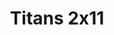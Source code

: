 ---
layout: episodios
title: "Titans 2x11"
url_serie_padre: 'titans-temporada-2'
category: 'series'
capitulo: 'yes'
anio: '2019'
prev: 'capitulo-10'
proximo: 'capitulo-12'
sandbox: allow-same-origin allow-forms
idioma: 'Subtitulado'
calidad: 'Full HD'
reproductores: ["https://hls4.openloadpremium.com/player.php?id=dFVTd3dyMXN5dVJENEh0cUNJN0JuSFBBbkV6TmxpRG42dkY1RGZDdk1WS1N1ZkdYRFFHS0tFZjEyUmlBcW5kOEhuUStHZEdJUTk2OHMzZ3BvSURaalE9PQ&sub=https://sub.cuevana2.io/vtt-sub/sub7/Titans.S02E11.vtt","https://tutumeme.net/embed/player.php?u=bXQ3ajJOaW1wcFRGcEs2VW5XRGExTlRPMytmUnc3bHVwcWhoenVIUjI5SHF5TlNwc0taaG1jN2gwZHZSNTlIRHVhV2tZWitkNUtDVDNOL1ZvYW1rYjJSb25haWE","https://api.cuevana3.io/olpremium/gd.php?file=ek5lbm9xYWNrS0xNejZabVlkSFIyTkxQb3BPWDB0UFkwY3lvbjJIRjBPQ1QwNStUck1mVG9kVExvM0djeHA3VnFybXRscUdvMWRXNHRZbU1lYXVUeDg2cGpKVmp4cXpBejYxcGxKM0ZsY21YdWFxQWU3UzJ4Nm00cklPZ2s5SFZ6WnVwaUorajE5YlFyYUdJb2RLVHlKVExmcGFmcE5MVjNaeUpnNTZ3cnRYUHg0S0ZpTGl4MWRMSGQ1ZWR0TFhWM3M5Mmc0aTgxdFhlc1dtRW5iaXkxcXFvYklLRWlNbmYxOG1ZYjZ6SDFBPT0","https://player.openplay.vip/player.php?id=NDczMg&sub=https://sub.cuevana2.io/vtt-sub/sub7/Titans.S02E11.vtt","https://api.cuevana3.io/stream/index.php?file=ek5lbm9xYWNrS0xYMTZLa2xNbkdvY3ZTb3BtZng4TGp6ZFpobGFMUGtOVEx6SitYWU5YTTdORE1vWmRnbEpham5KTmtZSlRTMGViVTBxZGdsdEhPb3RqWFpHSm5sWm1rbDhLR2gzV3l3THVvd29aaVpjR21wSldSb0tKbm9kSGkxOWVTcHF6U3hyRFh5S1dibUE9PQ","https://player.cuevana2.io/irgotoolp.php?url=eTllbW9hZHpYNURLejlaalg2T3BsYy9PMHNTV29hYWVuY3JYMEpHVm9LRm9uWlRYbTVKL3E1ZHFmNktRMEphbmFRPT0&sub=https://sub.cuevana2.io/vtt-sub/sub7/Titans.S02E11.vtt","https://api.cuevana3.io/rr/gd.php?h=ek5lbm9xYWNrS0xJMVp5b21KREk0dFBLbjVkaHhkRGdrOG1jbnBpUnhhS1Z0bXlCbWJIUnZiV1loM21icHNTbTFaYUhjMnpNMDlheDAydUpwdFM2dWJLU3FadVkyUT09"]
image_banner: 'https://res.cloudinary.com/dmsdzouoo/image/upload/v1568314385/titans-temporada-dos-trailer-netflix-min_gdqrwi.jpg'
reproductor: fembed
clasificacion: '+7'
tags:
- Ciencia-Ficcion
---